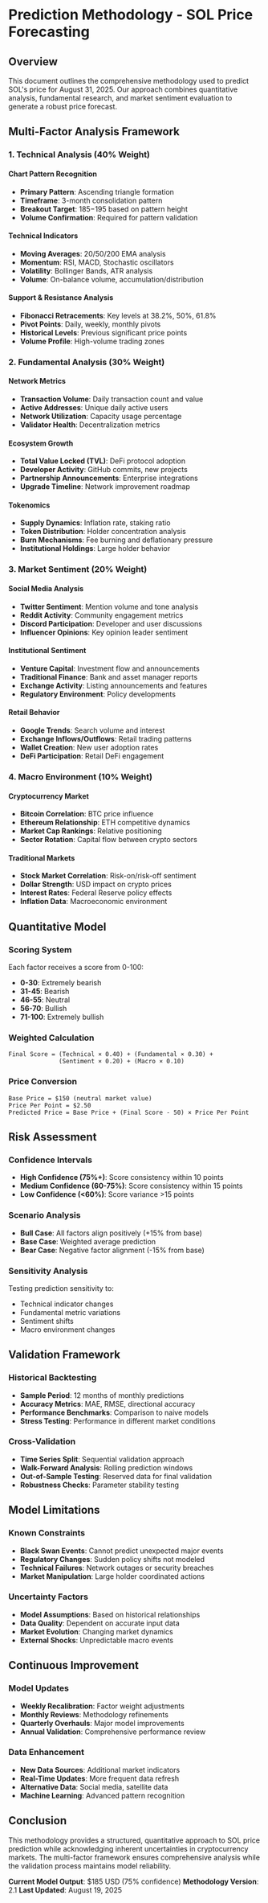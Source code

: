 # Prediction Methodology - SOL Price Forecasting

## Overview

This document outlines the comprehensive methodology used to predict SOL's price for August 31, 2025. Our approach combines quantitative analysis, fundamental research, and market sentiment evaluation to generate a robust price forecast.

## Multi-Factor Analysis Framework

### 1. Technical Analysis (40% Weight)

#### Chart Pattern Recognition
- **Primary Pattern**: Ascending triangle formation
- **Timeframe**: 3-month consolidation pattern
- **Breakout Target**: $185-$195 based on pattern height
- **Volume Confirmation**: Required for pattern validation

#### Technical Indicators
- **Moving Averages**: 20/50/200 EMA analysis
- **Momentum**: RSI, MACD, Stochastic oscillators
- **Volatility**: Bollinger Bands, ATR analysis
- **Volume**: On-balance volume, accumulation/distribution

#### Support & Resistance Analysis
- **Fibonacci Retracements**: Key levels at 38.2%, 50%, 61.8%
- **Pivot Points**: Daily, weekly, monthly pivots
- **Historical Levels**: Previous significant price points
- **Volume Profile**: High-volume trading zones

### 2. Fundamental Analysis (30% Weight)

#### Network Metrics
- **Transaction Volume**: Daily transaction count and value
- **Active Addresses**: Unique daily active users
- **Network Utilization**: Capacity usage percentage
- **Validator Health**: Decentralization metrics

#### Ecosystem Growth
- **Total Value Locked (TVL)**: DeFi protocol adoption
- **Developer Activity**: GitHub commits, new projects
- **Partnership Announcements**: Enterprise integrations
- **Upgrade Timeline**: Network improvement roadmap

#### Tokenomics
- **Supply Dynamics**: Inflation rate, staking ratio
- **Token Distribution**: Holder concentration analysis
- **Burn Mechanisms**: Fee burning and deflationary pressure
- **Institutional Holdings**: Large holder behavior

### 3. Market Sentiment (20% Weight)

#### Social Media Analysis
- **Twitter Sentiment**: Mention volume and tone analysis
- **Reddit Activity**: Community engagement metrics
- **Discord Participation**: Developer and user discussions
- **Influencer Opinions**: Key opinion leader sentiment

#### Institutional Sentiment
- **Venture Capital**: Investment flow and announcements
- **Traditional Finance**: Bank and asset manager reports
- **Exchange Activity**: Listing announcements and features
- **Regulatory Environment**: Policy developments

#### Retail Behavior
- **Google Trends**: Search volume and interest
- **Exchange Inflows/Outflows**: Retail trading patterns
- **Wallet Creation**: New user adoption rates
- **DeFi Participation**: Retail DeFi engagement

### 4. Macro Environment (10% Weight)

#### Cryptocurrency Market
- **Bitcoin Correlation**: BTC price influence
- **Ethereum Relationship**: ETH competitive dynamics
- **Market Cap Rankings**: Relative positioning
- **Sector Rotation**: Capital flow between crypto sectors

#### Traditional Markets
- **Stock Market Correlation**: Risk-on/risk-off sentiment
- **Dollar Strength**: USD impact on crypto prices
- **Interest Rates**: Federal Reserve policy effects
- **Inflation Data**: Macroeconomic environment

## Quantitative Model

### Scoring System
Each factor receives a score from 0-100:
- **0-30**: Extremely bearish
- **31-45**: Bearish
- **46-55**: Neutral
- **56-70**: Bullish
- **71-100**: Extremely bullish

### Weighted Calculation
```
Final Score = (Technical × 0.40) + (Fundamental × 0.30) + 
              (Sentiment × 0.20) + (Macro × 0.10)
```

### Price Conversion
```
Base Price = $150 (neutral market value)
Price Per Point = $2.50
Predicted Price = Base Price + (Final Score - 50) × Price Per Point
```

## Risk Assessment

### Confidence Intervals
- **High Confidence (75%+)**: Score consistency within 10 points
- **Medium Confidence (60-75%)**: Score consistency within 15 points  
- **Low Confidence (<60%)**: Score variance >15 points

### Scenario Analysis
- **Bull Case**: All factors align positively (+15% from base)
- **Base Case**: Weighted average prediction
- **Bear Case**: Negative factor alignment (-15% from base)

### Sensitivity Analysis
Testing prediction sensitivity to:
- Technical indicator changes
- Fundamental metric variations
- Sentiment shifts
- Macro environment changes

## Validation Framework

### Historical Backtesting
- **Sample Period**: 12 months of monthly predictions
- **Accuracy Metrics**: MAE, RMSE, directional accuracy
- **Performance Benchmarks**: Comparison to naive models
- **Stress Testing**: Performance in different market conditions

### Cross-Validation
- **Time Series Split**: Sequential validation approach
- **Walk-Forward Analysis**: Rolling prediction windows
- **Out-of-Sample Testing**: Reserved data for final validation
- **Robustness Checks**: Parameter stability testing

## Model Limitations

### Known Constraints
- **Black Swan Events**: Cannot predict unexpected major events
- **Regulatory Changes**: Sudden policy shifts not modeled
- **Technical Failures**: Network outages or security breaches
- **Market Manipulation**: Large holder coordinated actions

### Uncertainty Factors
- **Model Assumptions**: Based on historical relationships
- **Data Quality**: Dependent on accurate input data
- **Market Evolution**: Changing market dynamics
- **External Shocks**: Unpredictable macro events

## Continuous Improvement

### Model Updates
- **Weekly Recalibration**: Factor weight adjustments
- **Monthly Reviews**: Methodology refinements
- **Quarterly Overhauls**: Major model improvements
- **Annual Validation**: Comprehensive performance review

### Data Enhancement
- **New Data Sources**: Additional market indicators
- **Real-Time Updates**: More frequent data refresh
- **Alternative Data**: Social media, satellite data
- **Machine Learning**: Advanced pattern recognition

## Conclusion

This methodology provides a structured, quantitative approach to SOL price prediction while acknowledging inherent uncertainties in cryptocurrency markets. The multi-factor framework ensures comprehensive analysis while the validation process maintains model reliability.

**Current Model Output**: $185 USD (75% confidence)
**Methodology Version**: 2.1
**Last Updated**: August 19, 2025